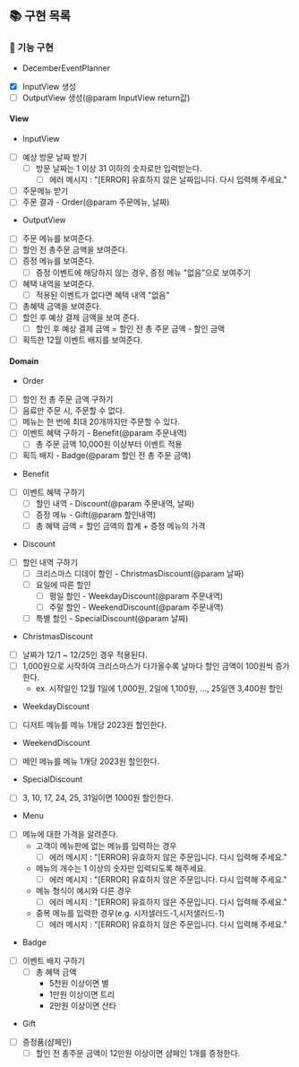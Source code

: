 ## 📚 구현 목록

### 📜 기능 구현

* DecemberEventPlanner

- [X] InputView 생성
- [ ] OutputView 생성(@param InputView return값)

#### View

* InputView

- [ ] 예상 방문 날짜 받기
  - [ ] 방문 날짜는 1 이상 31 이하의 숫자로만 입력받는다.
    - [ ] 에러 메시지 : "[ERROR] 유효하지 않은 날짜입니다. 다시 입력해 주세요."
- [ ] 주문메뉴 받기
- [ ] 주문 결과 - Order(@param 주문메뉴, 날짜)

* OutputView

- [ ] 주문 메뉴를 보여준다.
- [ ] 할인 전 총주문 금액을 보여준다.
- [ ] 증정 메뉴를 보여준다.
  - [ ] 증정 이벤트에 해당하지 않는 경우, 증정 메뉴 "없음"으로 보여주기
- [ ] 혜택 내역을 보여준다.
  - [ ] 적용된 이벤트가 없다면 혜택 내역 "없음"
- [ ] 총혜택 금액을 보여준다.
- [ ] 할인 후 예상 결제 금액을 보여 준다.
  - [ ] 할인 후 예상 결제 금액 = 할인 전 총 주문 금액 - 할인 금액
- [ ] 획득한 12월 이벤트 배지를 보여준다.

#### Domain

* Order

- [ ] 할인 전 총 주문 금액 구하기
- [ ] 음료만 주문 시, 주문할 수 없다.
- [ ] 메뉴는 한 번에 최대 20개까지만 주문할 수 있다.
- [ ] 이벤트 혜택 구하기 - Benefit(@param 주문내역)
  - [ ] 총 주문 금액 10,000원 이상부터 이벤트 적용
- [ ] 획득 배지 - Badge(@param 할인 전 총 주문 금액)

* Benefit

- [ ] 이벤트 혜택 구하기
  - [ ] 할인 내역 - Discount(@param 주문내역, 날짜)
  - [ ] 증정 메뉴 - Gift(@param 할인내역)
  - [ ] 총 혜택 금액 = 할인 금액의 합계 + 증정 메뉴의 가격

* Discount

- [ ] 할인 내역 구하기
  - [ ] 크리스마스 디데이 할인 - ChristmasDiscount(@param 날짜)
  - [ ] 요일에 따른 할인
    - [ ] 평일 할인 - WeekdayDiscount(@param 주문내역)
    - [ ] 주말 할인 - WeekendDiscount(@param 주문내역)
  - [ ] 특별 할인 - SpecialDiscount(@param 날짜)

* ChristmasDiscount

- [ ] 날짜가 12/1 ~ 12/25인 경우 적용된다.
- [ ] 1,000원으로 시작하여 크리스마스가 다가올수록 날마다 할인 금액이 100원씩 증가한다.
  - ex. 시작일인 12월 1일에 1,000원, 2일에 1,100원, ..., 25일엔 3,400원 할인

* WeekdayDiscount

- [ ] 디저트 메뉴를 메뉴 1개당 2023원 할인한다.

* WeekendDiscount

- [ ] 메인 메뉴를 메뉴 1개당 2023원 할인한다.

* SpecialDiscount

- [ ] 3, 10, 17, 24, 25, 31일이면 1000원 할인한다.

* Menu

- [ ] 메뉴에 대한 가격을 알려준다.
  * 고객이 메뉴판에 없는 메뉴를 입력하는 경우
    - [ ] 에러 메시지 : "[ERROR] 유효하지 않은 주문입니다. 다시 입력해 주세요."
  * 메뉴의 개수는 1 이상의 숫자만 입력되도록 해주세요.
    - [ ] 에러 메시지 : "[ERROR] 유효하지 않은 주문입니다. 다시 입력해 주세요."
  * 메뉴 형식이 예시와 다른 경우
    - [ ] 에러 메시지 : "[ERROR] 유효하지 않은 주문입니다. 다시 입력해 주세요."
  * 중복 메뉴를 입력한 경우(e.g. 시저샐러드-1,시저샐러드-1)
    - [ ] 에러 메시지 : "[ERROR] 유효하지 않은 주문입니다. 다시 입력해 주세요."

* Badge

- [ ] 이벤트 배지 구하기
  - [ ] 총 혜택 금액
    * 5천원 이상이면 별
    * 1만원 이상이면 트리
    * 2만원 이상이면 산타

* Gift

- [ ] 증정품(샴페인)
  - [ ] 할인 전 총주문 금액이 12만원 이상이면 샴페인 1개를 증정한다.
